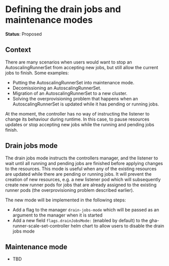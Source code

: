 # Defining the drain jobs and maintenance modes

**Status**: Proposed <!-- |Accepted|Rejected|Superceded|Deprecated -->

## Context

There are many scenarios when users would want to stop an AutoscalingRunnerSet from accepting new jobs, but still allow the current jobs to finish. Some examples:

- Putting the AutoscalingRunnerSet into maintenance mode.
- Decomissioning an AutoscalingRunnerSet.
- Migration of an AutoscalingRunnerSet to a new cluster.
- Solving the overprovisioning problem that happens when an AutoscalingRunnerSet is updated while it has pending or running jobs.

At the moment, the controller has no way of instructing the listener to change its behaviour during runtime. In this case, to pause resources updates or stop accepting new jobs while the running and pending jobs finish.

## Drain jobs mode

The drain jobs mode instructs the controllers manager, and the listener to wait until all running and pending jobs are finished before applying changes to the resources. This mode is useful when any of the existing resources are updated while there are pending or running jobs. It will prevent the creation of new resources, e.g. a new listener pod which will subsequently create new runner pods for jobs that are already assigned to the existing runner pods (the overprovisioning problem described earlier).

The new mode will be implemented in the following steps:

- Add a flag to the manager `drain-jobs-mode` which will be passed as an argument to the manager when it is started
- Add a new field `flags.drainJobsMode:` (enabled by default) to the gha-runner-scale-set-controller helm chart to allow users to disable the drain jobs mode

## Maintenance mode

- TBD
